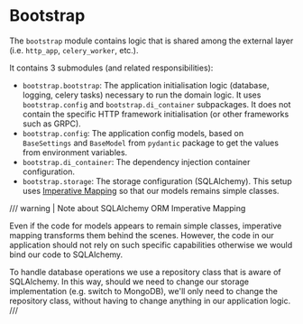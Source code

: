 # Bootstrap

The `bootstrap` module contains logic that is shared among the external layer
(i.e. `http_app`, `celery_worker`, etc.).

It contains 3 submodules (and related responsibilities):

* `bootstrap.bootstrap`: The application initialisation logic (database, logging,
  celery tasks) necessary to run the domain logic. It uses `bootstrap.config` and
  `bootstrap.di_container` subpackages. It does not contain the specific HTTP
  framework initialisation (or other frameworks such as GRPC).
* `bootstrap.config`: The application config models, based on `BaseSettings`
  and `BaseModel` from `pydantic` package to get the values from
  environment variables.
* `bootstrap.di_container`: The dependency injection container configuration.
* `bootstrap.storage`: The storage configuration (SQLAlchemy). This setup uses
  [Imperative Mapping](https://docs.sqlalchemy.org/en/20/orm/mapping_styles.html#imperative-mapping)
  so that our models remains simple classes.

/// warning | Note about SQLAlchemy ORM Imperative Mapping

Even if the code for models appears to remain simple classes, imperative mapping
transforms them behind the scenes. However, the code in our application should not
rely on such specific capabilities otherwise we would bind our code to SQLAlchemy.

To handle database operations we use a repository class that is aware of SQLAlchemy.
In this way, should we need to change our storage implementation (e.g. switch to MongoDB),
we'll only need to change the repository class, without having to change anything in
our application logic.
///
